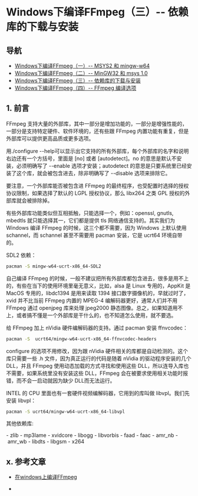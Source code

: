 # Windows下编译FFmpeg（三）-- 依赖库的下载与安装

## 导航

- [Windows下编译FFmpeg（一）-- MSYS2 和 mingw-w64](./Windows下编译FFmpeg（一）--MSYS2和mingw-w64.md)
- [Windows下编译FFmpeg（二）-- MinGW32 和 msys 1.0](./Windows下编译FFmpeg（二）--MinGW32和msys-1.0.md)
- [Windows下编译FFmpeg（三）-- 依赖库的下载与安装](./Windows下编译FFmpeg（三）--依赖库的下载与安装.md)
- [Windows下编译FFmpeg（四）-- FFmpeg 编译选项](./Windows下编译FFmpeg（四）--FFmpeg编译选项.md)

## 1. 前言

FFmpeg 支持大量的外部库，其中一部分是增加功能的，一部分是增强性能的，一部分是支持特定硬件、软件环境的，还有些跟 FFmpeg 内置功能有重复，但是外部库可以提供更高品质或更多选项。

用./configure --help可以显示出它支持的所有外部库，每个外部库的名字和说明右边还有一个方括号，里面是 [no] 或者 [autodetect]。no 的意思是默认不安装，必须明确写了 --enable 选项才安装；autodetect 的意思是只要系统里已经安装了这个库，就会被包含进去，除非明确写了 --disable 选项来排除它。

要注意，一个外部库能否被包含进 FFmpeg 的最终程序，也受配置时选择的授权协议限制，如果选择了默认的 LGPL 授权协议，那么 libx264 之类 GPL 授权的外部库就会被排除掉。

有些外部库功能类似但互相抵触，只能选择一个，例如：openssl, gnutls, mbedtls 就只能选择其一，它们都是提供 tls 网络通信支持的。其实我们为 Windows 编译 FFmpeg 的时候，这三个都不需要，因为 Windows 上默认使用 schannel，而 schannel 甚至不需要用 pacman 安装，它是 ucrt64 环境自带的。

SDL2 依赖：

```bash
pacman -S mingw-w64-ucrt-x86_64-SDL2
```

自己编译 FFmpeg 的时候，一般不建议把所有外部库都包含进去，很多是用不上的，有些在当下的使用环境里毫无意义，比如，alsa 是 Linux 专用的，AppKit 是 MacOS 专用的，libdc1394 是用来读取 1394 接口数字摄像机的，早就过时了，xvid 并不比当前 FFmpeg 内置的 MPEG-4 编解码器更好，通常人们并不用 FFmpeg 通过 openjpeg 库来处理 jpeg2000 静态图像。总之，如果知道用不上，或者搞不懂是一个外部库是干什么的，也不知道怎么使用，就不要选。

给 FFmpeg 加上 nVidia 硬件编解码器的支持。通过 pacman 安装 ffnvcodec：

```bash
pacman -S  ucrt64/mingw-w64-ucrt-x86_64-ffnvcodec-headers
```

configure 的选项不用修改，因为跟 nVidia 硬件相关的库都是自动检测的。这个库只需要一些 .h 文件，因为真正运行的代码是随着 nVidia 的驱动程序安装的几个 DLL，并且 FFmpeg 使用动态加载的方式寻找和使用这些 DLL，所以连导入库也不需要，如果系统里没有安装这些 DLL，FFmpeg 会在被要求使用相关功能时报错，而不会一启动就因为缺少 DLL而无法运行。

INTEL 的 CPU 里面也有一套硬件视频编解码器，它用到的库叫做 libvpl。我们先安装 libvpl：

```bash
pacman -S ucrt64/mingw-w64-ucrt-x86_64-libvpl
```

其他依赖库:

- zlib
- mp3lame
- xvidcore
- libogg
- libvorbis
- faad
- faac
- amr_nb
- amr_wb
- libdts
- libgsm
- x264

## x. 参考文章

- [在windows上编译FFmpeg](https://zhuanlan.zhihu.com/p/707298876)

- []()
